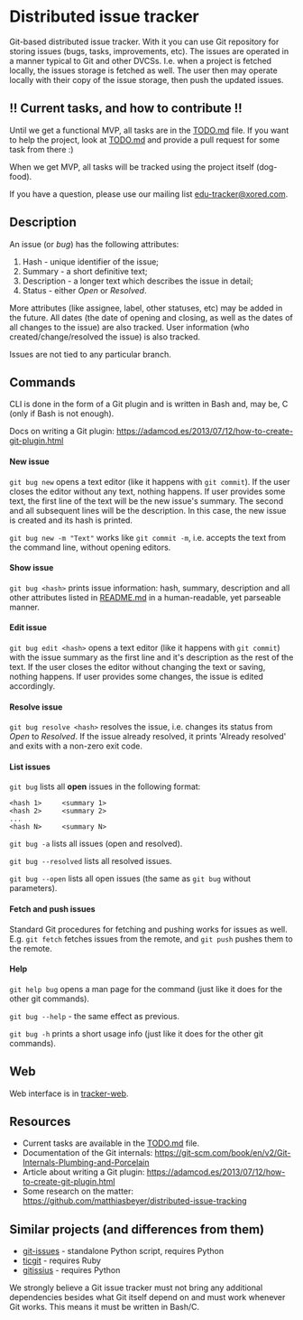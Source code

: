 
# Distributed issue tracker

Git-based distributed issue tracker. With it you can use Git repository for storing issues (bugs, tasks, improvements, etc). The issues are operated in a manner typical to Git and other DVCSs. I.e. when a project is fetched locally, the issues storage is fetched as well. The user then may operate locally with their copy of the issue storage, then push the updated issues.

## !! Current tasks, and how to contribute !!

Until we get a functional MVP, all tasks are in the [TODO.md](TODO.md) file. If you want to help the project, look at [TODO.md](TODO.md) and provide a pull request for some task from there :)

When we get MVP, all tasks will be tracked using the project itself (dog-food).

If you have a question, please use our mailing list edu-tracker@xored.com.

## Description

An issue (or *bug*) has the following attributes:

1. Hash - unique identifier of the issue;
2. Summary - a short definitive text;
3. Description - a longer text which describes the issue in detail;
4. Status - either *Open* or *Resolved*.

More attributes (like assignee, label, other statuses, etc) may be added in the future. All dates (the date of opening and closing, as well as the dates of all changes to the issue) are also tracked. User information (who created/change/resolved the issue) is also tracked.

Issues are not tied to any particular branch.

## Commands

CLI is done in the form of a Git plugin and is written in Bash and, may be, C (only if Bash is not enough). 

Docs on writing a Git plugin: https://adamcod.es/2013/07/12/how-to-create-git-plugin.html

#### New issue

`git bug new` opens a text editor (like it happens with `git commit`). If the user closes the editor without any text, nothing happens. If user provides some text, the first line of the text will be the new issue's summary. The second and all subsequent lines will be the description. In this case, the new issue is created and its hash is printed.

`git bug new -m "Text"` works like `git commit -m`, i.e. accepts the text from the command line, without opening editors.

#### Show issue

`git bug <hash>` prints issue information: hash, summary, description and all other attributes listed in [README.md](README.md) in a human-readable, yet parseable manner.

#### Edit issue

`git bug edit <hash>` opens a text editor (like it happens with `git commit`) with the issue summary as the first line and it's description as the rest of the text. If the user closes the editor without changing the text or saving, nothing happens. If user provides some changes, the issue is edited accordingly.

#### Resolve issue

`git bug resolve <hash>` resolves the issue, i.e. changes its status from *Open* to *Resolved*. If the issue already resolved, it prints 'Already resolved' and exits with a non-zero exit code.

#### List issues

`git bug` lists all **open** issues in the following format:

    <hash 1>     <summary 1>
    <hash 2>     <summary 2>
    ...
    <hash N>     <summary N>

`git bug -a` lists all issues (open and resolved).

`git bug --resolved` lists all resolved issues.

`git bug --open` lists all open issues (the same as `git bug` without parameters).

#### Fetch and push issues

Standard Git procedures for fetching and pushing works for issues as well. E.g. `git fetch` fetches issues from the remote, and `git push` pushes them to the remote. 

#### Help

`git help bug` opens a man page for the command (just like it does for the other git commands).

`git bug --help` - the same effect as previous.

`git bug -h` prints a short usage info (just like it does for the other git commands).

## Web

Web interface is in [tracker-web](https://github.com/edu-xored/tracker-web).

## Resources

* Current tasks are available in the [TODO.md](TODO.md) file.
* Documentation of the Git internals: https://git-scm.com/book/en/v2/Git-Internals-Plumbing-and-Porcelain
* Article about writing a Git plugin: https://adamcod.es/2013/07/12/how-to-create-git-plugin.html
* Some research on the matter: https://github.com/matthiasbeyer/distributed-issue-tracking

## Similar projects (and differences from them)

* [git-issues](https://github.com/duplys/git-issues) - standalone Python script, requires Python
* [ticgit](https://github.com/jeffWelling/ticgit) - requires Ruby
* [gitissius](https://github.com/glogiotatidis/gitissius) - requires Python

We strongly believe a Git issue tracker must not bring any additional dependencies besides what Git itself depend on and must work whenever Git works. This means it must be written in Bash/C. 
